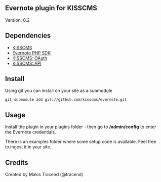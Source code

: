 ## Evernote plugin for KISSCMS

Version: 0.2

## Dependencies

* [KISSCMS](http://github.com/makesites/kisscms)
* [Evernote PHP SDK](https://github.com/evernote/evernote-sdk-php)
* [KISSCMS::OAuth](http://github.com/kisscms/oauth)
* [KISSCMS::API](http://github.com/kisscms/api)


## Install 

Using git you can install on your site as a submodule
```
git submodule add git://github.com/kisscms/evernote.git
```


## Usage

Install the plugin in your plugins folder - then go to **/admin/config** to enter the Evernote credentials.

There is an examples folder where some setup code is available. Feel free to ingest it in your site. 


## Credits 

Created by Makis Tracend (@tracend)
